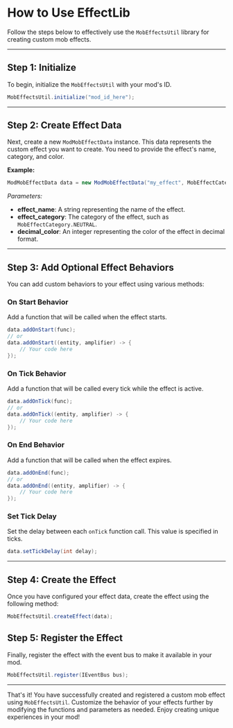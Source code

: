 # How to Use EffectLib

Follow the steps below to effectively use the `MobEffectsUtil` library for creating custom mob effects.

---

## Step 1: Initialize

To begin, initialize the `MobEffectsUtil` with your mod's ID.

```java
MobEffectsUtil.initialize("mod_id_here");
```

---

## Step 2: Create Effect Data

Next, create a new `ModMobEffectData` instance. This data represents the custom effect you want to create. You need to provide the effect's name, category, and color.

**Example:**

```java
ModMobEffectData data = new ModMobEffectData("my_effect", MobEffectCategory.NEUTRAL, 0);
```

*Parameters:*
- **effect_name**: A string representing the name of the effect.
- **effect_category**: The category of the effect, such as `MobEffectCategory.NEUTRAL`.
- **decimal_color**: An integer representing the color of the effect in decimal format.

---

## Step 3: Add Optional Effect Behaviors

You can add custom behaviors to your effect using various methods:

### On Start Behavior

Add a function that will be called when the effect starts.

```java
data.addOnStart(func); 
// or
data.addOnStart((entity, amplifier) -> {
    // Your code here
});
```

### On Tick Behavior

Add a function that will be called every tick while the effect is active.

```java
data.addOnTick(func);
// or
data.addOnTick((entity, amplifier) -> {
    // Your code here
});
```

### On End Behavior

Add a function that will be called when the effect expires.

```java
data.addOnEnd(func); 
// or
data.addOnEnd((entity, amplifier) -> {
    // Your code here
});
```

### Set Tick Delay

Set the delay between each `onTick` function call. This value is specified in ticks.

```java
data.setTickDelay(int delay);
```

---

## Step 4: Create the Effect

Once you have configured your effect data, create the effect using the following method:

```java
MobEffectsUtil.createEffect(data);
```

## Step 5: Register the Effect

Finally, register the effect with the event bus to make it available in your mod.

```java
MobEffectsUtil.register(IEventBus bus);
```

---

That's it! You have successfully created and registered a custom mob effect using `MobEffectsUtil`. Customize the behavior of your effects further by modifying the functions and parameters as needed. Enjoy creating unique experiences in your mod!
